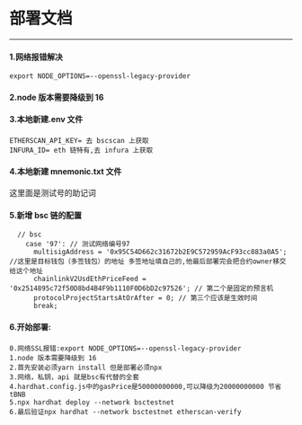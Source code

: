# 部署文档
---

#### 1.网络报错解决

```
export NODE_OPTIONS=--openssl-legacy-provider
```

#### 2.node 版本需要降级到 16

#### 3.本地新建.env 文件

```
ETHERSCAN_API_KEY= 去 bscscan 上获取
INFURA_ID= eth 链特有,去 infura 上获取
```

#### 4.本地新建 mnemonic.txt 文件

这里面是测试号的助记词

#### 5.新增 bsc 链的配置

```
  // bsc
    case '97': // 测试网络编号97
      multisigAddress = '0x95C54D662c31672b2E9C572959AcF93cc883a0A5'; //这里是目标钱包（多签钱包）的地址 多签地址填自己的,他最后部署完会把合约owner移交给这个地址
      chainlinkV2UsdEthPriceFeed = '0x2514895c72f50D8bd4B4F9b1110F0D6bD2c97526'; // 第二个是固定的预言机
      protocolProjectStartsAtOrAfter = 0; // 第三个应该是生效时间
      break;
```

#### 6.开始部署:
```
0.网络SSL报错:export NODE_OPTIONS=--openssl-legacy-provider
1.node 版本需要降级到 16
2.首先安装必须yarn install 但是部署必须npx
3.网络，私钥，api 就是bsc有代替的全套   
4.hardhat.config.js中的gasPrice是50000000000,可以降级为20000000000 节省tBNB
5.npx hardhat deploy --network bsctestnet   
6.最后验证npx hardhat --network bsctestnet etherscan-verify
```
